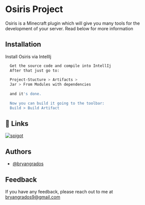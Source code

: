 
# Osiris Project

Osiris is a Minecraft plugin which will give you many tools for the development of your server. Read below for more information


## Installation

Install Osiris via IntellIj

```bash
  Get the source code and compile into IntellIj
  After that just go to:
  
  Project-Stucture > Artifacts > 
  Jar > From Modules with dependencies 
  
  and it's done.
  
  Now you can build it going to the toolbar:
  Build > Build Artifact
```
    
## 🔗 Links

[![spigot](https://img.shields.io/badge/API-SPigot-yellow?style=for-the-badge&logo=[]&logoColor=white)](https://hub.spigotmc.org/javadocs/bukkit/)

## Authors

- [@bryangrados](https://github.com/BryanGrados)


## Feedback

If you have any feedback, please reach out to me at bryangrados9@gmail.com

